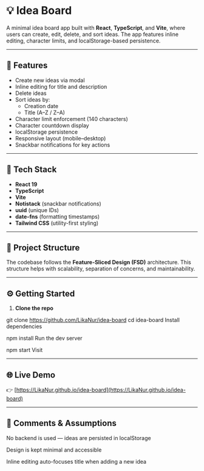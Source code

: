 # 💡 Idea Board

A minimal idea board app built with **React**, **TypeScript**, and **Vite**, where users can create, edit, delete, and sort ideas. The app features inline editing, character limits, and localStorage-based persistence.

---

## 🚀 Features

- Create new ideas via modal
- Inline editing for title and description
- Delete ideas
- Sort ideas by:
  - Creation date
  - Title (A–Z / Z–A)
- Character limit enforcement (140 characters)
- Character countdown display
- localStorage persistence
- Responsive layout (mobile–desktop)
- Snackbar notifications for key actions

---

## 🧱 Tech Stack

- **React 19**
- **TypeScript**
- **Vite**
- **Notistack** (snackbar notifications)
- **uuid** (unique IDs)
- **date-fns** (formatting timestamps)
- **Tailwind CSS** (utility-first styling)

---

## 🧩 Project Structure

The codebase follows the **Feature-Sliced Design (FSD)** architecture. This structure helps with scalability, separation of concerns, and maintainability.

---

## ⚙️ Getting Started

1. **Clone the repo**

git clone https://github.com/LikaNur/idea-board
cd idea-board
Install dependencies

npm install
Run the dev server

npm start
Visit

---

## 🌐 Live Demo

👉 [https://LikaNur.github.io/idea-board](https://LikaNur.github.io/idea-board)

---

## 📝 Comments & Assumptions

No backend is used — ideas are persisted in localStorage

Design is kept minimal and accessible

Inline editing auto-focuses title when adding a new idea
